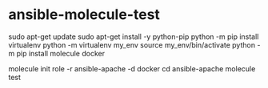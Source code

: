 # ansible-molecule-test

sudo apt-get update
sudo apt-get install -y python-pip
python -m pip install virtualenv
python -m virtualenv my_env
source my_env/bin/activate
python -m pip install molecule docker


molecule init role -r ansible-apache -d docker
cd ansible-apache
molecule test
